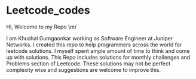 # Leetcode_codes

Hi,
Welcome to my Repo \m/

I am Khushal Gumgaonkar working as Software Engineer at Juniper Networks. I created this repo to help programmers across the world for leetcode 
solutions. I myself spent ample amount of time to think and come up with solutions.
This Repo includes solutions for monthly challenges  and Problems section of Leetcode. These solutions may not be perfect complexity wise
and suggestions are welcome to improve this.


